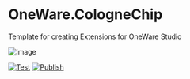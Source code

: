 # OneWare.CologneChip

Template for creating Extensions for OneWare Studio

![image](https://github.com/GithubUser/OneWare.CologneChip/OneWare.CologneChip/main/Icon.png)

[![Test](https://github.com/GithubUser/OneWare.CologneChip/actions/workflows/test.yml/badge.svg)](https://github.com/GithubUser/OneWare.CologneChip/actions/workflows/test.yml)
[![Publish](https://github.com/GithubUser/OneWare.CologneChip/actions/workflows/publish.yml/badge.svg)](https://github.com/GithubUser/OneWare.CologneChip/actions/workflows/publish.yml)
